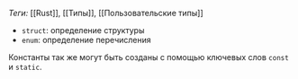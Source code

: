 
*Теги:* [[Rust]], [[Типы]], [[Пользовательские типы]]

- `struct`: определение структуры
- `enum`: определение перечисления

Константы так же могут быть созданы с помощью ключевых слов `const` и `static`.
